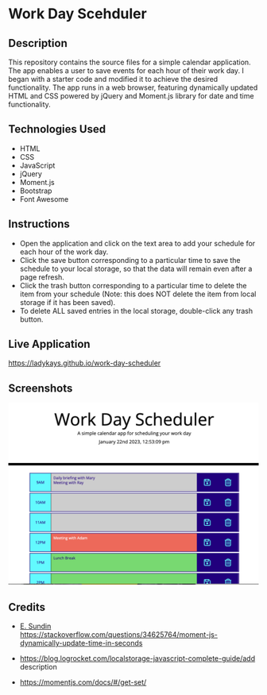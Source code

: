 # Work Day Scehduler

## Description
This repository contains the source files for a simple calendar application. The app enables a user to save events for each hour of their work day. I began with a starter code and modified it to achieve the desired functionality. The app runs in a web browser, featuring dynamically updated HTML and CSS powered by jQuery and Moment.js library for date and time functionality.

## Technologies Used
* HTML
* CSS
* JavaScript
* jQuery
* Moment.js
* Bootstrap
* Font Awesome

## Instructions
* Open the application and click on the text area to add your schedule for each hour of the work day. 
* Click the save button corresponding to a particular time to save the schedule to your local storage, so that the data will remain even after a page refresh.
* Click the trash button corresponding to a particular time to delete the item from your schedule (Note: this does NOT delete the item from local storage if it has been saved).
* To delete ALL saved entries in the local storage, double-click any trash button.

## Live Application
https://ladykays.github.io/work-day-scheduler

## Screenshots
![Screenshot](/assets/images/screenshot.png)

## Credits
* <a href="https://stackoverflow.com/users/3951400/e-sundin">E. Sundin</a>  
  https://stackoverflow.com/questions/34625764/moment-js-dynamically-update-time-in-seconds

* https://blog.logrocket.com/localstorage-javascript-complete-guide/add description

* https://momentjs.com/docs/#/get-set/